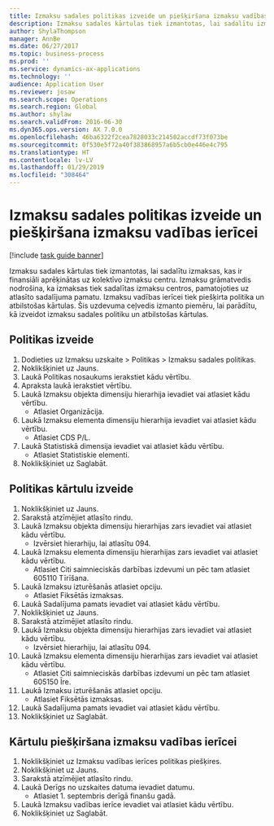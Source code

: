 ```yaml
---
title: Izmaksu sadales politikas izveide un piešķiršana izmaksu vadības ierīcei
description: Izmaksu sadales kārtulas tiek izmantotas, lai sadalītu izmaksas, kas ir finansiāli aprēķinātas uz kolektīvo izmaksu centru.
author: ShylaThompson
manager: AnnBe
ms.date: 06/27/2017
ms.topic: business-process
ms.prod: ''
ms.service: dynamics-ax-applications
ms.technology: ''
audience: Application User
ms.reviewer: josaw
ms.search.scope: Operations
ms.search.region: Global
ms.author: shylaw
ms.search.validFrom: 2016-06-30
ms.dyn365.ops.version: AX 7.0.0
ms.openlocfilehash: 46ba6322f2cea7828033c214502accdf73f073be
ms.sourcegitcommit: 0f530e5f72a40f383868957a6b5cb0e446e4c795
ms.translationtype: HT
ms.contentlocale: lv-LV
ms.lasthandoff: 01/29/2019
ms.locfileid: "308464"
---
```

# <a name="create-and-assign-a-cost-distribution-policy-to-a-cost-control-unit"></a>Izmaksu sadales politikas izveide un piešķiršana izmaksu vadības ierīcei

[!include [task guide banner](../../includes/task-guide-banner.md)]

Izmaksu sadales kārtulas tiek izmantotas, lai sadalītu izmaksas, kas ir finansiāli aprēķinātas uz kolektīvo izmaksu centru. Izmaksu grāmatvedis nodrošina, ka izmaksas tiek sadalītas izmaksu centros, pamatojoties uz atlasīto sadalījuma pamatu. Izmaksu vadības ierīcei tiek piešķirta politika un atbilstošas kārtulas. Šis uzdevuma ceļvedis izmanto piemēru, lai parādītu, kā izveidot izmaksu sadales politiku un atbilstošas kārtulas.


## <a name="create-a-policy"></a>Politikas izveide
1. Dodieties uz Izmaksu uzskaite > Politikas > Izmaksu sadales politikas.
2. Noklikšķiniet uz Jauns.
3. Laukā Politikas nosaukums ierakstiet kādu vērtību.
4. Apraksta laukā ierakstiet vērtību.
5. Laukā Izmaksu objekta dimensiju hierarhija ievadiet vai atlasiet kādu vērtību.
    * Atlasiet Organizācija.  
6. Laukā Izmaksu elementa dimensiju hierarhija ievadiet vai atlasiet kādu vērtību.
    * Atlasiet CDS P/L.  
7. Laukā Statistiskā dimensija ievadiet vai atlasiet kādu vērtību.
    * Atlasiet Statistiskie elementi.  
8. Noklikšķiniet uz Saglabāt.

## <a name="create-rules-for-the-policy"></a>Politikas kārtulu izveide
1. Noklikšķiniet uz Jauns.
2. Sarakstā atzīmējiet atlasīto rindu.
3. Laukā Izmaksu objekta dimensiju hierarhijas zars ievadiet vai atlasiet kādu vērtību.
    * Izvērsiet hierarhiju, lai atlasītu 094.  
4. Laukā Izmaksu elementa dimensiju hierarhijas zars ievadiet vai atlasiet kādu vērtību.
    * Atlasiet Citi saimnieciskās darbības izdevumi un pēc tam atlasiet 605110 Tīrīšana.  
5. Laukā Izmaksu izturēšanās atlasiet opciju.
    * Atlasiet Fiksētās izmaksas.  
6. Laukā Sadalījuma pamats ievadiet vai atlasiet kādu vērtību.
7. Noklikšķiniet uz Jauns.
8. Sarakstā atzīmējiet atlasīto rindu.
9. Laukā Izmaksu objekta dimensiju hierarhijas zars ievadiet vai atlasiet kādu vērtību.
    * Izvērsiet hierarhiju, lai atlasītu 094.  
10. Laukā Izmaksu elementa dimensiju hierarhijas zars ievadiet vai atlasiet kādu vērtību.
    * Atlasiet Citi saimnieciskās darbības izdevumi un pēc tam atlasiet 605150 Īre.  
11. Laukā Izmaksu izturēšanās atlasiet opciju.
    * Atlasiet Fiksētās izmaksas.  
12. Laukā Sadalījuma pamats ievadiet vai atlasiet kādu vērtību.
13. Noklikšķiniet uz Saglabāt.

## <a name="assign-rules-to-a-cost-control-unit"></a>Kārtulu piešķiršana izmaksu vadības ierīcei
1. Noklikšķiniet uz Izmaksu vadības ierīces politikas piešķires.
2. Noklikšķiniet uz Jauns.
3. Sarakstā atzīmējiet atlasīto rindu.
4. Laukā Derīgs no uzskaites datuma ievadiet datumu.
    * Atlasiet 1. septembris derīgā finanšu gadā.  
5. Laukā Izmaksu vadības ierīce ievadiet vai atlasiet kādu vērtību.
6. Noklikšķiniet uz Saglabāt.

